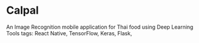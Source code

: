 # Calpal
An Image Recognition mobile application for Thai food using Deep Learning
Tools tags: React Native, TensorFlow, Keras, Flask, 
